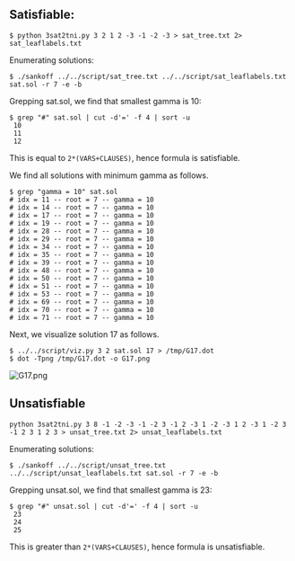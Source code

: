 ## Satisfiable:

```
$ python 3sat2tni.py 3 2 1 2 -3 -1 -2 -3 > sat_tree.txt 2>
sat_leaflabels.txt
```

Enumerating solutions:

```
$ ./sankoff ../../script/sat_tree.txt ../../script/sat_leaflabels.txt sat.sol -r 7 -e -b
```

Grepping sat.sol, we find that smallest gamma is 10:

```
$ grep "#" sat.sol | cut -d'=' -f 4 | sort -u
 10
 11
 12
```

This is equal to `2*(VARS+CLAUSES)`, hence formula is satisfiable.

We find all solutions with minimum gamma as follows.

```
$ grep "gamma = 10" sat.sol
# idx = 11 -- root = 7 -- gamma = 10
# idx = 14 -- root = 7 -- gamma = 10
# idx = 17 -- root = 7 -- gamma = 10
# idx = 19 -- root = 7 -- gamma = 10
# idx = 28 -- root = 7 -- gamma = 10
# idx = 29 -- root = 7 -- gamma = 10
# idx = 34 -- root = 7 -- gamma = 10
# idx = 35 -- root = 7 -- gamma = 10
# idx = 39 -- root = 7 -- gamma = 10
# idx = 48 -- root = 7 -- gamma = 10
# idx = 50 -- root = 7 -- gamma = 10
# idx = 51 -- root = 7 -- gamma = 10
# idx = 53 -- root = 7 -- gamma = 10
# idx = 69 -- root = 7 -- gamma = 10
# idx = 70 -- root = 7 -- gamma = 10
# idx = 71 -- root = 7 -- gamma = 10
```

Next, we visualize solution 17 as follows.

```
$ ../../script/viz.py 3 2 sat.sol 17 > /tmp/G17.dot
$ dot -Tpng /tmp/G17.dot -o G17.png
```

![G17.png](G17.png)

## Unsatisfiable

```
python 3sat2tni.py 3 8 -1 -2 -3 -1 -2 3 -1 2 -3 1 -2 -3 1 2 -3 1 -2 3 -1 2 3 1 2 3 > unsat_tree.txt 2> unsat_leaflabels.txt
```

Enumerating solutions:

```
$ ./sankoff ../../script/unsat_tree.txt ../../script/unsat_leaflabels.txt sat.sol -r 7 -e -b
```

Grepping unsat.sol, we find that smallest gamma is 23:

```
$ grep "#" unsat.sol | cut -d'=' -f 4 | sort -u
 23
 24
 25
```

This is greater than `2*(VARS+CLAUSES)`, hence formula is unsatisfiable.
